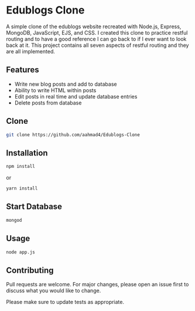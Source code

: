 # Edublogs Clone
A simple clone of the edublogs website recreated with Node.js, Express, MongoDB, JavaScript, EJS, and CSS. I created this clone to practice restful routing and to have a good reference I can go back to if I ever want to look back at it. This project contains all seven aspects of restful routing and they are all implemented. 
 
## Features
* Write new blog posts and add to database
* Ability to write HTML within posts
* Edit posts in real time and update database entries
* Delete posts from database

## Clone

```bash
git clone https://github.com/aahmad4/Edublogs-Clone
```

## Installation

```bash
npm install
```
or
```bash
yarn install
```

## Start Database

```bash
mongod
```

## Usage

```bash
node app.js
```

## Contributing

Pull requests are welcome. For major changes, please open an issue first to discuss what you would like to change.

Please make sure to update tests as appropriate.
